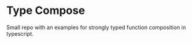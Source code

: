 Type Compose
=========

Small repo with an examples for strongly typed function composition in typescript.